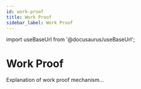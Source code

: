 ```yaml
---
id: work-proof
title: Work Proof
sidebar_label: Work Proof
---
```

import useBaseUrl from '@docusaurus/useBaseUrl';

# Work Proof
Explanation of work proof mechanism...
